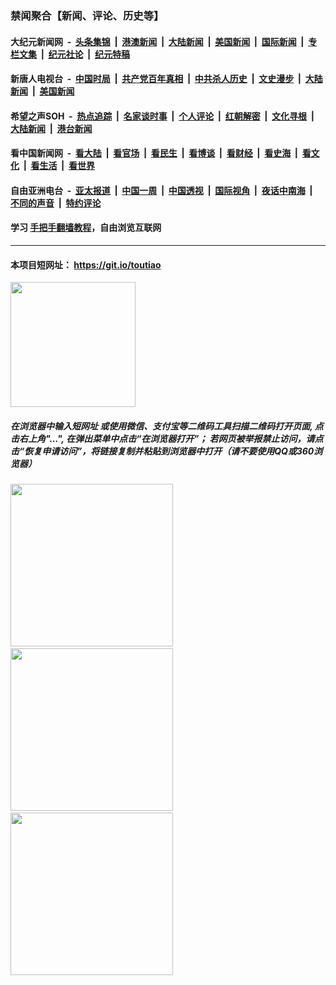 ### 禁闻聚合【新闻、评论、历史等】

#### 大纪元新闻网 &nbsp;-&nbsp; [头条集锦](indexes/E头条集锦.md?t=02050522) &nbsp;|&nbsp; [港澳新闻](indexes/E港澳新闻.md?t=02050522)  &nbsp;|&nbsp; [大陆新闻](indexes/E大陆新闻.md?t=02050522) &nbsp;|&nbsp; [美国新闻](indexes/E美国新闻.md?t=02050522) &nbsp;|&nbsp; [国际新闻](indexes/E国际新闻.md?t=02050522) &nbsp;|&nbsp; [专栏文集](indexes/E专栏文集.md?t=02050522) &nbsp;|&nbsp; [纪元社论](indexes/E纪元社论.md?t=02050522) &nbsp;|&nbsp; [纪元特稿](indexes/E纪元特稿.md?t=02050522) 

#### 新唐人电视台 &nbsp;-&nbsp; [中国时局](indexes/N中国时局.md?t=02050522) &nbsp;|&nbsp; [共产党百年真相](indexes/N共产党百年真相.md?t=02050522) &nbsp;|&nbsp; [中共杀人历史](indexes/N中共杀人历史.md?t=02050522) &nbsp;|&nbsp; [文史漫步](indexes/N文史漫步.md?t=02050522) &nbsp;|&nbsp; [大陆新闻](indexes/N大陆新闻.md?t=02050522) &nbsp;|&nbsp; [美国新闻](indexes/N美国新闻.md?t=02050522)

#### 希望之声SOH &nbsp;-&nbsp; [热点追踪](indexes/H热点追踪.md?t=02050522) &nbsp;|&nbsp; [名家谈时事](indexes/H名家谈时事.md?t=02050522) &nbsp;|&nbsp; [个人评论](indexes/H个人评论.md?t=02050522)  &nbsp;|&nbsp; [红朝解密](indexes/H红朝解密.md?t=02050522) &nbsp;|&nbsp; [文化寻根](indexes/H文化寻根.md?t=02050522) &nbsp;|&nbsp; [大陆新闻](indexes/H大陆新闻.md?t=02050522) &nbsp;|&nbsp; [港台新闻](indexes/H港台新闻.md?t=02050522)

#### 看中国新闻网 &nbsp;-&nbsp; [看大陆](indexes/S看大陆.md?t=02050522) &nbsp;|&nbsp; [看官场](indexes/S看官场.md?t=02050522) &nbsp;|&nbsp; [看民生](indexes/S看民生.md?t=02050522)  &nbsp;|&nbsp; [看博谈](indexes/S看博谈.md?t=02050522) &nbsp;|&nbsp; [看财经](indexes/S看财经.md?t=02050522) &nbsp;|&nbsp; [看史海](indexes/S看史海.md?t=02050522) &nbsp;|&nbsp; [看文化](indexes/S看文化.md?t=02050522) &nbsp;|&nbsp; [看生活](indexes/S看生活.md?t=02050522) &nbsp;|&nbsp; [看世界](indexes/S看世界.md?t=02050522)

#### 自由亚洲电台 &nbsp;-&nbsp; [亚太报道](indexes/R亚太报道.md?t=02050522) &nbsp;|&nbsp; [中国一周](indexes/R中国一周.md?t=02050522) &nbsp;|&nbsp; [中国透视](indexes/R中国透视.md?t=02050522)  &nbsp;|&nbsp; [国际视角](indexes/R国际视角.md?t=02050522) &nbsp;|&nbsp; [夜话中南海](indexes/R夜话中南海.md?t=02050522) &nbsp;|&nbsp; [不同的声音](indexes/R不同的声音.md?t=02050522) &nbsp;|&nbsp; [特约评论](indexes/R特约评论.md?t=02050522)

#### 学习 [手把手翻墙教程](https://github.com/gfw-breaker/guides/wiki)，自由浏览互联网

----

#### 本项目短网址： https://git.io/toutiao
<img src="https://raw.githubusercontent.com/gfw-breaker/banned-news/master/scripts/img/qr.png" width="200px"/>  

##### 在浏览器中输入短网址 或使用微信、支付宝等二维码工具扫描二维码打开页面, 点击右上角"...", 在弹出菜单中点击“在浏览器打开”； 若网页被举报禁止访问，请点击“恢复申请访问”，将链接复制并粘贴到浏览器中打开（请不要使用QQ或360浏览器）

<img src="https://raw.githubusercontent.com/gfw-breaker/banned-news/master/scripts/img/1.png" width="260px"/> &nbsp; <img src="https://raw.githubusercontent.com/gfw-breaker/banned-news/master/scripts/img/2.png" width="260px"/> &nbsp; <img src="https://raw.githubusercontent.com/gfw-breaker/banned-news/master/scripts/img/3.png" width="260px"/>
